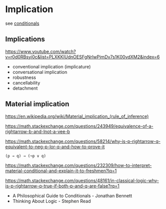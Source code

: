 # Implication

see [conditionals](./conditionals.md)

## Implications

https://www.youtube.com/watch?v=r0d0RBsyi0c&list=PLXKKIUdnOESFgNrlwPjmDv7s1K00vdXM2&index=6

- conventional implication (implicature)
- conversational implication
- robustness
- cancellability
- detachment





## Material implication

https://en.wikipedia.org/wiki/Material_implication_(rule_of_inference)

https://math.stackexchange.com/questions/243949/equivalence-of-a-rightarrow-b-and-lnot-a-vee-b

https://math.stackexchange.com/questions/58214/why-is-p-rightarrow-q-equivalent-to-neg-p-lor-q-and-how-to-prove-it

`(p → q) → (¬p ∨ q)`

https://math.stackexchange.com/questions/232309/how-to-interpret-material-conditional-and-explain-it-to-freshmen?lq=1

https://math.stackexchange.com/questions/48161/in-classical-logic-why-is-p-rightarrow-q-true-if-both-p-and-q-are-false?rq=1


- A Philosophical Guide to Conditionals - Jonathan Bennett
- Thinking About Logic - Stephen Read
